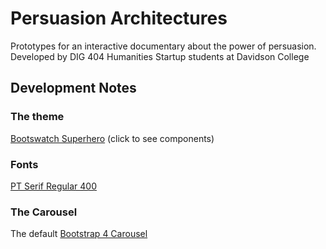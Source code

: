 # Persuasion Architectures

Prototypes for an interactive documentary about the power of persuasion. Developed by DIG 404 Humanities Startup students at Davidson College





## Development Notes




### The theme

[Bootswatch Superhero](https://bootswatch.com/superhero/) (click to see components)


### Fonts

[PT Serif Regular 400](https://fonts.google.com/specimen/PT+Serif?query=PT+Ser&selection.family=PT+Serif&sidebar.open)


### The Carousel

The default [Bootstrap 4 Carousel](https://getbootstrap.com/docs/4.0/components/carousel/)
